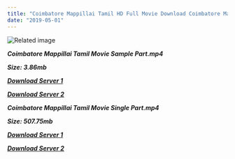 ```yaml
---
title: "Coimbatore Mappillai Tamil HD Full Movie Download Coimbatore Mappillai Tamil HD Movie Download"
date: "2019-05-01"
---
```


![Related image](http://tamilstar.com/profile/uploads/movie/flm4228coimbatore{1d8d357801e2f4b6710faa3d835097c5c618a0f0fcded2c527300dcab25e4b83}20mapillai.jpg)

**_Coimbatore Mappillai Tamil Movie Sample Part.mp4_**

**_Size: 3.86mb_**

**_[Download Server 1](http://s5.uptofiles.net//files/Tamil{1d8d357801e2f4b6710faa3d835097c5c618a0f0fcded2c527300dcab25e4b83}20Movies{1d8d357801e2f4b6710faa3d835097c5c618a0f0fcded2c527300dcab25e4b83}20Collection/Vijay{1d8d357801e2f4b6710faa3d835097c5c618a0f0fcded2c527300dcab25e4b83}20Movies{1d8d357801e2f4b6710faa3d835097c5c618a0f0fcded2c527300dcab25e4b83}20Collection/Coimbatore{1d8d357801e2f4b6710faa3d835097c5c618a0f0fcded2c527300dcab25e4b83}20Mappillai/Coimbatore{1d8d357801e2f4b6710faa3d835097c5c618a0f0fcded2c527300dcab25e4b83}20Mappillai{1d8d357801e2f4b6710faa3d835097c5c618a0f0fcded2c527300dcab25e4b83}20(640x360)/Coimbatore{1d8d357801e2f4b6710faa3d835097c5c618a0f0fcded2c527300dcab25e4b83}20Mappillai{1d8d357801e2f4b6710faa3d835097c5c618a0f0fcded2c527300dcab25e4b83}20HD{1d8d357801e2f4b6710faa3d835097c5c618a0f0fcded2c527300dcab25e4b83}20Sample.mp4)_**

**_[Download Server 2](http://s5.uptofiles.net//files/Tamil{1d8d357801e2f4b6710faa3d835097c5c618a0f0fcded2c527300dcab25e4b83}20Movies{1d8d357801e2f4b6710faa3d835097c5c618a0f0fcded2c527300dcab25e4b83}20Collection/Vijay{1d8d357801e2f4b6710faa3d835097c5c618a0f0fcded2c527300dcab25e4b83}20Movies{1d8d357801e2f4b6710faa3d835097c5c618a0f0fcded2c527300dcab25e4b83}20Collection/Coimbatore{1d8d357801e2f4b6710faa3d835097c5c618a0f0fcded2c527300dcab25e4b83}20Mappillai/Coimbatore{1d8d357801e2f4b6710faa3d835097c5c618a0f0fcded2c527300dcab25e4b83}20Mappillai{1d8d357801e2f4b6710faa3d835097c5c618a0f0fcded2c527300dcab25e4b83}20(640x360)/Coimbatore{1d8d357801e2f4b6710faa3d835097c5c618a0f0fcded2c527300dcab25e4b83}20Mappillai{1d8d357801e2f4b6710faa3d835097c5c618a0f0fcded2c527300dcab25e4b83}20HD{1d8d357801e2f4b6710faa3d835097c5c618a0f0fcded2c527300dcab25e4b83}20Sample.mp4)_**

**_Coimbatore Mappillai Tamil Movie Single Part.mp4_**

**_Size: 507.75mb_**

[](https://www.blogger.com/blogger.g?blogID=703035187876059377)[](https://www.blogger.com/blogger.g?blogID=703035187876059377)

**_[Download Server 1](http://s5.uptofiles.net//files/Tamil{1d8d357801e2f4b6710faa3d835097c5c618a0f0fcded2c527300dcab25e4b83}20Movies{1d8d357801e2f4b6710faa3d835097c5c618a0f0fcded2c527300dcab25e4b83}20Collection/Vijay{1d8d357801e2f4b6710faa3d835097c5c618a0f0fcded2c527300dcab25e4b83}20Movies{1d8d357801e2f4b6710faa3d835097c5c618a0f0fcded2c527300dcab25e4b83}20Collection/Coimbatore{1d8d357801e2f4b6710faa3d835097c5c618a0f0fcded2c527300dcab25e4b83}20Mappillai/Coimbatore{1d8d357801e2f4b6710faa3d835097c5c618a0f0fcded2c527300dcab25e4b83}20Mappillai{1d8d357801e2f4b6710faa3d835097c5c618a0f0fcded2c527300dcab25e4b83}20(640x360)/Coimbatore{1d8d357801e2f4b6710faa3d835097c5c618a0f0fcded2c527300dcab25e4b83}20Mappillai{1d8d357801e2f4b6710faa3d835097c5c618a0f0fcded2c527300dcab25e4b83}20HD.mp4)_**

**_[Download Server 2](http://s5.uptofiles.net//files/Tamil{1d8d357801e2f4b6710faa3d835097c5c618a0f0fcded2c527300dcab25e4b83}20Movies{1d8d357801e2f4b6710faa3d835097c5c618a0f0fcded2c527300dcab25e4b83}20Collection/Vijay{1d8d357801e2f4b6710faa3d835097c5c618a0f0fcded2c527300dcab25e4b83}20Movies{1d8d357801e2f4b6710faa3d835097c5c618a0f0fcded2c527300dcab25e4b83}20Collection/Coimbatore{1d8d357801e2f4b6710faa3d835097c5c618a0f0fcded2c527300dcab25e4b83}20Mappillai/Coimbatore{1d8d357801e2f4b6710faa3d835097c5c618a0f0fcded2c527300dcab25e4b83}20Mappillai{1d8d357801e2f4b6710faa3d835097c5c618a0f0fcded2c527300dcab25e4b83}20(640x360)/Coimbatore{1d8d357801e2f4b6710faa3d835097c5c618a0f0fcded2c527300dcab25e4b83}20Mappillai{1d8d357801e2f4b6710faa3d835097c5c618a0f0fcded2c527300dcab25e4b83}20HD.mp4)_**
